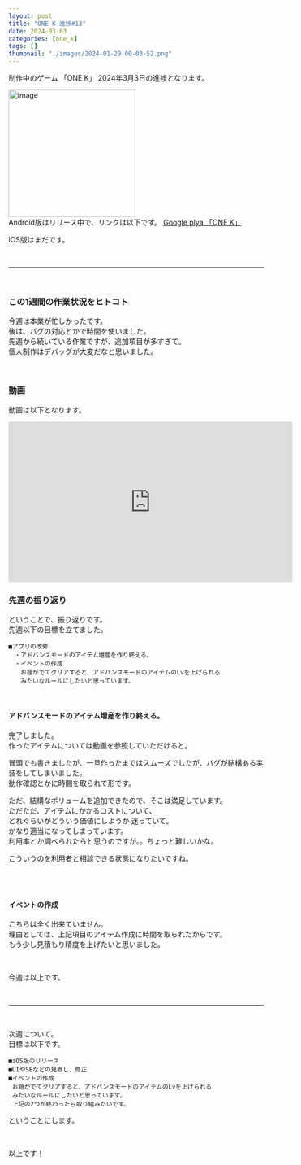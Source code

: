 ```yaml
---
layout: post
title: "ONE K 進捗#13"
date: 2024-03-03
categories: [one_k]
tags: []
thumbnail: "./images/2024-01-29-00-03-52.png"
---
```


制作中のゲーム
「ONE K」
2024年3月3日の進捗となります。  
  
<img src="{{ './images/2024-01-29-00-03-52.png' }}" alt="image" width="250" class="center-image"/>
  
<br>
Android版はリリース中で、リンクは以下です。

<a class="post-link" href="https://play.google.com/store/apps/details?id=com.Combo.puzzle">
Google plya 「ONE K」
</a>

<br>

iOS版はまだです。  
  
<br>

<hr>

<br>

### この1週間の作業状況をヒトコト
今週は本業が忙しかったです。  
後は、バグの対応とかで時間を使いました。  
先週から続いている作業ですが、追加項目が多すぎて。  
個人制作はデバッグが大変だなと思いました。  
  
<br>

### 動画
動画は以下となります。  

<iframe width="560" height="315" src="https://www.youtube.com/embed/3fGQCQtXcmU" frameborder="0" allowfullscreen></iframe>  

<br>

### 先週の振り返り
ということで、振り返りです。  
先週以下の目標を立てました。  　
```
■アプリの改修
　・アドバンスモードのアイテム増産を作り終える。
　・イベントの作成
　　お題がでてクリアすると、アドバンスモードのアイテムのLvを上げられる
　　みたいなルールにしたいと思っています。
```
<br>
  
#### アドバンスモードのアイテム増産を作り終える。
完了しました。  
作ったアイテムについては動画を参照していただけると。  
  
冒頭でも書きましたが、一旦作ったまではスムーズでしたが、バグが結構ある実装をしてしまいました。  
動作確認とかに時間を取られて形です。  
  
ただ、結構なボリュームを追加できたので、そこは満足しています。  
ただただ、アイテムにかかるコストについて、  
どれぐらいがどういう価値にしようか
迷っていて。  
かなり適当になってしまっています。  
利用率とか調べられたらと思うのですが。。ちょっと難しいかな。  
  
こういうのを利用者と相談できる状態になりたいですね。  
  　

<br>

#### イベントの作成
こちらは全く出来ていません。  
理由としては、上記項目のアイテム作成に時間を取られたからです。  
もう少し見積もり精度を上げたいと思いました。  
  

<br>
  
今週は以上です。  
  
<br>

<hr>

<br>

次週について。  
目標は以下です。  
```
■iOS版のリリース
■UIやSEなどの見直し、修正
■イベントの作成  
 お題がでてクリアすると、アドバンスモードのアイテムのLvを上げられる
 みたいなルールにしたいと思っています。
 上記の2つが終わったら取り組みたいです。
```
ということにします。  
  
<br>

以上です！  
  

